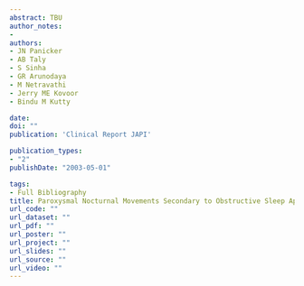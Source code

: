 ```yaml
---
abstract: TBU
author_notes:
- 
authors:
- JN Panicker
- AB Taly
- S Sinha
- GR Arunodaya
- M Netravathi
- Jerry ME Kovoor
- Bindu M Kutty

date: 
doi: ""
publication: 'Clinical Report JAPI'

publication_types:
- "2"
publishDate: "2003-05-01"

tags:
- Full Bibliography
title: Paroxysmal Nocturnal Movements Secondary to Obstructive Sleep Apnoea Syndrome
url_code: ""
url_dataset: ""
url_pdf: ""
url_poster: ""
url_project: ""
url_slides: ""
url_source: ""
url_video: ""
---
```


